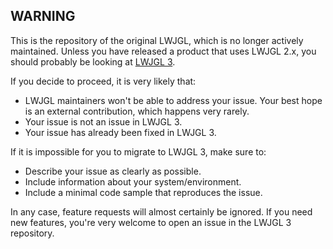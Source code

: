 ## WARNING

This is the repository of the original LWJGL, which is no longer actively maintained. Unless you have released a product that uses LWJGL 2.x, you should probably be looking at [LWJGL 3](https://github.com/LWJGL/lwjgl3).

If you decide to proceed, it is very likely that:

- LWJGL maintainers won't be able to address your issue. Your best hope is an external contribution, which happens very rarely.
- Your issue is not an issue in LWJGL 3.
- Your issue has already been fixed in LWJGL 3.
 
If it is impossible for you to migrate to LWJGL 3, make sure to:

- Describe your issue as clearly as possible.
- Include information about your system/environment.
- Include a minimal code sample that reproduces the issue.
 
In any case, feature requests will almost certainly be ignored. If you need new features, you're very welcome to open an issue in the LWJGL 3 repository.

